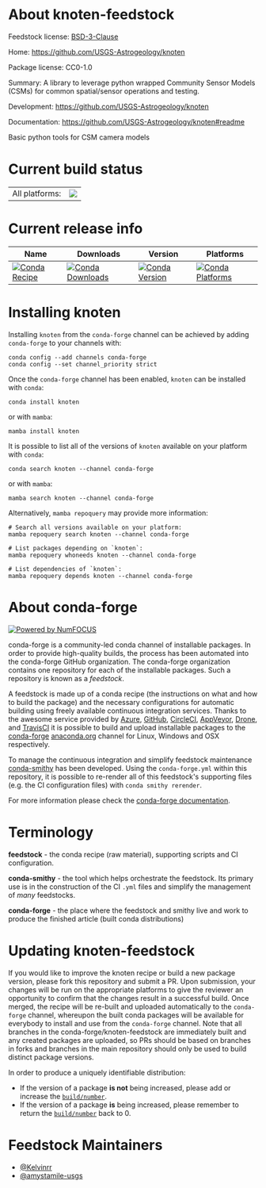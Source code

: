 About knoten-feedstock
======================

Feedstock license: [BSD-3-Clause](https://github.com/conda-forge/knoten-feedstock/blob/main/LICENSE.txt)

Home: https://github.com/USGS-Astrogeology/knoten

Package license: CC0-1.0

Summary: A library to leverage python wrapped Community Sensor Models (CSMs) for common spatial/sensor operations and testing.

Development: https://github.com/USGS-Astrogeology/knoten

Documentation: https://github.com/USGS-Astrogeology/knoten#readme

Basic python tools for CSM camera models

Current build status
====================


<table><tr><td>All platforms:</td>
    <td>
      <a href="https://dev.azure.com/conda-forge/feedstock-builds/_build/latest?definitionId=16649&branchName=main">
        <img src="https://dev.azure.com/conda-forge/feedstock-builds/_apis/build/status/knoten-feedstock?branchName=main">
      </a>
    </td>
  </tr>
</table>

Current release info
====================

| Name | Downloads | Version | Platforms |
| --- | --- | --- | --- |
| [![Conda Recipe](https://img.shields.io/badge/recipe-knoten-green.svg)](https://anaconda.org/conda-forge/knoten) | [![Conda Downloads](https://img.shields.io/conda/dn/conda-forge/knoten.svg)](https://anaconda.org/conda-forge/knoten) | [![Conda Version](https://img.shields.io/conda/vn/conda-forge/knoten.svg)](https://anaconda.org/conda-forge/knoten) | [![Conda Platforms](https://img.shields.io/conda/pn/conda-forge/knoten.svg)](https://anaconda.org/conda-forge/knoten) |

Installing knoten
=================

Installing `knoten` from the `conda-forge` channel can be achieved by adding `conda-forge` to your channels with:

```
conda config --add channels conda-forge
conda config --set channel_priority strict
```

Once the `conda-forge` channel has been enabled, `knoten` can be installed with `conda`:

```
conda install knoten
```

or with `mamba`:

```
mamba install knoten
```

It is possible to list all of the versions of `knoten` available on your platform with `conda`:

```
conda search knoten --channel conda-forge
```

or with `mamba`:

```
mamba search knoten --channel conda-forge
```

Alternatively, `mamba repoquery` may provide more information:

```
# Search all versions available on your platform:
mamba repoquery search knoten --channel conda-forge

# List packages depending on `knoten`:
mamba repoquery whoneeds knoten --channel conda-forge

# List dependencies of `knoten`:
mamba repoquery depends knoten --channel conda-forge
```


About conda-forge
=================

[![Powered by
NumFOCUS](https://img.shields.io/badge/powered%20by-NumFOCUS-orange.svg?style=flat&colorA=E1523D&colorB=007D8A)](https://numfocus.org)

conda-forge is a community-led conda channel of installable packages.
In order to provide high-quality builds, the process has been automated into the
conda-forge GitHub organization. The conda-forge organization contains one repository
for each of the installable packages. Such a repository is known as a *feedstock*.

A feedstock is made up of a conda recipe (the instructions on what and how to build
the package) and the necessary configurations for automatic building using freely
available continuous integration services. Thanks to the awesome service provided by
[Azure](https://azure.microsoft.com/en-us/services/devops/), [GitHub](https://github.com/),
[CircleCI](https://circleci.com/), [AppVeyor](https://www.appveyor.com/),
[Drone](https://cloud.drone.io/welcome), and [TravisCI](https://travis-ci.com/)
it is possible to build and upload installable packages to the
[conda-forge](https://anaconda.org/conda-forge) [anaconda.org](https://anaconda.org/)
channel for Linux, Windows and OSX respectively.

To manage the continuous integration and simplify feedstock maintenance
[conda-smithy](https://github.com/conda-forge/conda-smithy) has been developed.
Using the ``conda-forge.yml`` within this repository, it is possible to re-render all of
this feedstock's supporting files (e.g. the CI configuration files) with ``conda smithy rerender``.

For more information please check the [conda-forge documentation](https://conda-forge.org/docs/).

Terminology
===========

**feedstock** - the conda recipe (raw material), supporting scripts and CI configuration.

**conda-smithy** - the tool which helps orchestrate the feedstock.
                   Its primary use is in the construction of the CI ``.yml`` files
                   and simplify the management of *many* feedstocks.

**conda-forge** - the place where the feedstock and smithy live and work to
                  produce the finished article (built conda distributions)


Updating knoten-feedstock
=========================

If you would like to improve the knoten recipe or build a new
package version, please fork this repository and submit a PR. Upon submission,
your changes will be run on the appropriate platforms to give the reviewer an
opportunity to confirm that the changes result in a successful build. Once
merged, the recipe will be re-built and uploaded automatically to the
`conda-forge` channel, whereupon the built conda packages will be available for
everybody to install and use from the `conda-forge` channel.
Note that all branches in the conda-forge/knoten-feedstock are
immediately built and any created packages are uploaded, so PRs should be based
on branches in forks and branches in the main repository should only be used to
build distinct package versions.

In order to produce a uniquely identifiable distribution:
 * If the version of a package **is not** being increased, please add or increase
   the [``build/number``](https://docs.conda.io/projects/conda-build/en/latest/resources/define-metadata.html#build-number-and-string).
 * If the version of a package **is** being increased, please remember to return
   the [``build/number``](https://docs.conda.io/projects/conda-build/en/latest/resources/define-metadata.html#build-number-and-string)
   back to 0.

Feedstock Maintainers
=====================

* [@Kelvinrr](https://github.com/Kelvinrr/)
* [@amystamile-usgs](https://github.com/amystamile-usgs)


